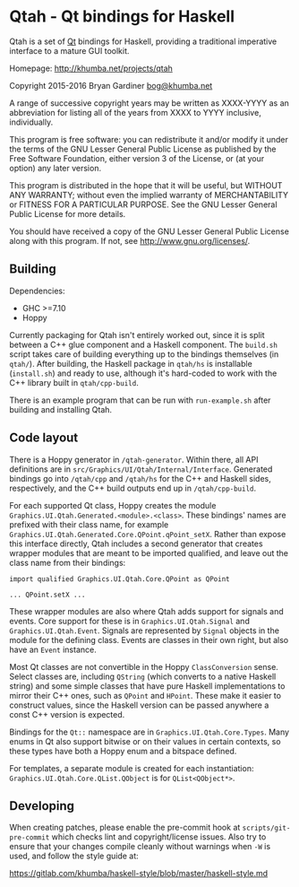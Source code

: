 # Qtah - Qt bindings for Haskell

Qtah is a set of [Qt](https://www.qt.io/) bindings for Haskell, providing a
traditional imperative interface to a mature GUI toolkit.

Homepage: http://khumba.net/projects/qtah

Copyright 2015-2016 Bryan Gardiner <bog@khumba.net>

A range of successive copyright years may be written as XXXX-YYYY as an
abbreviation for listing all of the years from XXXX to YYYY inclusive,
individually.

This program is free software: you can redistribute it and/or modify
it under the terms of the GNU Lesser General Public License as published by
the Free Software Foundation, either version 3 of the License, or
(at your option) any later version.

This program is distributed in the hope that it will be useful,
but WITHOUT ANY WARRANTY; without even the implied warranty of
MERCHANTABILITY or FITNESS FOR A PARTICULAR PURPOSE.  See the
GNU Lesser General Public License for more details.

You should have received a copy of the GNU Lesser General Public License
along with this program.  If not, see <http://www.gnu.org/licenses/>.

## Building

Dependencies:

- GHC >=7.10
- Hoppy

Currently packaging for Qtah isn't entirely worked out, since it is split
between a C++ glue component and a Haskell component.  The `build.sh` script
takes care of building everything up to the bindings themselves (in `qtah/`).
After building, the Haskell package in `qtah/hs` is installable (`install.sh`)
and ready to use, although it's hard-coded to work with the C++ library built in
`qtah/cpp-build`.

There is an example program that can be run with `run-example.sh` after building
and installing Qtah.

## Code layout

There is a Hoppy generator in `/qtah-generator`.  Within there, all API
definitions are in `src/Graphics/UI/Qtah/Internal/Interface`.  Generated
bindings go into `/qtah/cpp` and `/qtah/hs` for the C++ and Haskell sides,
respectively, and the C++ build outputs end up in `/qtah/cpp-build`.

For each supported Qt class, Hoppy creates the module
`Graphics.UI.Qtah.Generated.<module>.<class>`.  These bindings' names are
prefixed with their class name, for example
`Graphics.UI.Qtah.Generated.Core.QPoint.qPoint_setX`.  Rather than expose this
interface directly, Qtah includes a second generator that creates wrapper
modules that are meant to be imported qualified, and leave out the class name
from their bindings:

    import qualified Graphics.UI.Qtah.Core.QPoint as QPoint

    ... QPoint.setX ...

These wrapper modules are also where Qtah adds support for signals and events.
Core support for these is in `Graphics.UI.Qtah.Signal` and
`Graphics.UI.Qtah.Event`.  Signals are represented by `Signal` objects in the
module for the defining class.  Events are classes in their own right, but also
have an `Event` instance.

Most Qt classes are not convertible in the Hoppy `ClassConversion` sense.
Select classes are, including `QString` (which converts to a native Haskell
string) and some simple classes that have pure Haskell implementations to mirror
their C++ ones, such as `QPoint` and `HPoint`.  These make it easier to
construct values, since the Haskell version can be passed anywhere a const C++
version is expected.

Bindings for the `Qt::` namespace are in `Graphics.UI.Qtah.Core.Types`.  Many
enums in Qt also support bitwise or on their values in certain contexts, so
these types have both a Hoppy enum and a bitspace defined.

For templates, a separate module is created for each instantiation:
`Graphics.UI.Qtah.Core.QList.QObject` is for `QList<QObject*>`.

## Developing

When creating patches, please enable the pre-commit hook at
`scripts/git-pre-commit` which checks lint and copyright/license issues.  Also
try to ensure that your changes compile cleanly without warnings when `-W` is
used, and follow the style guide at:

https://gitlab.com/khumba/haskell-style/blob/master/haskell-style.md
